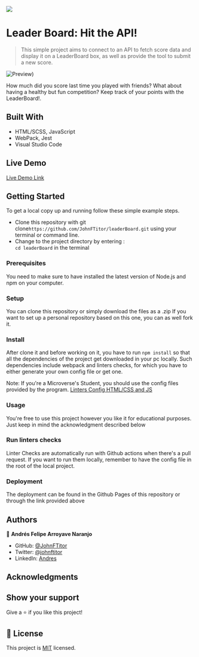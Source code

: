 ![](https://img.shields.io/badge/Microverse-blueviolet)

# Leader Board: Hit the API!

> This simple project aims to connect to an API to fetch score data and display it on a LeaderBoard box, as well as provide the tool to submit a new score.

![Preview](./preview.gif))

How much did you score last time you played with friends? What about having a healthy but fun competition? Keep track of your points with the LeaderBoard!.

## Built With

- HTML/SCSS, JavaScript
- WebPack, Jest
- Visual Studio Code

## Live Demo

[Live Demo Link]()


## Getting Started

To get a local copy up and running follow these simple example steps.

- Clone this repository with git clone```https://github.com/JohnFTitor/leaderBoard.git``` using your terminal or command line.
- Change to the project directory by entering : <br>
```cd leaderBoard``` in the terminal

### Prerequisites

You need to make sure to have installed the latest version of Node.js and npm on your computer.

### Setup

You can clone this repository or simply download the files as a .zip
If you want to set up a personal repository based on this one, you can as well fork it.

### Install

After clone it and before working on it, you have to run ```npm install``` so that all the dependencies of the project get downloaded in your pc locally.
Such dependencies include webpack and linters checks, for which you have to either generate your own config file or get one. 

Note: If you're a Microverse's Student, you should use the config files provided by the program.
[Linters Config HTML/CSS and JS](https://github.com/microverseinc/linters-config/tree/master/html-css-js)

### Usage

You're free to use this project however you like it for educational purposes. Just keep in mind the acknowledgment described below

### Run linters checks

Linter Checks are automatically run with Github actions when there's a pull request. If you want to run them locally, remember to have the config file in the root of the local project. 

### Deployment

The deployment can be found in the Github Pages of this repository or through the link provided above

## Authors

👤 **Andrés Felipe Arroyave Naranjo**

- GitHub: [@JohnFTitor](https://github.com/JohnFTitor)
- Twitter: [@johnftitor](https://twitter.com/johnftitor)
- LinkedIn: [Andres](https://www.linkedin.com/in/andresfelipe117/?locale=en_US)

## Acknowledgments

## Show your support

Give a ⭐️ if you like this project!

## 📝 License

This project is [MIT](./MIT.md) licensed.

